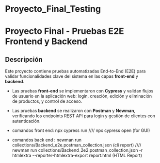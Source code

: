 # Proyecto_Final_Testing
 
# Proyecto Final - Pruebas E2E Frontend y Backend

## Descripción

Este proyecto contiene pruebas automatizadas End-to-End (E2E) para validar funcionalidades clave del sistema en las capas **front-end** y **backend**.

- Las pruebas **front-end** se implementaron con **Cypress** y validan flujos de usuario en la aplicación web: login, creación, edición y eliminación de productos, y control de acceso.
- Las pruebas **backend** se realizaron con **Postman** y **Newman**, verificando los endpoints REST API para login y gestión de clientes con autenticación.


- comandos front end:   npx cypress run //// 
                       npx cypress open  (for GUI)
 
- comandos back end : newman run collections/Backend_e2e.postman_collection.json (cli report) ////
                      newman run collections/Backend_2e2.postman_collection.json -r htmlextra --reporter-htmlextra-export report.html  (HTML Report)
